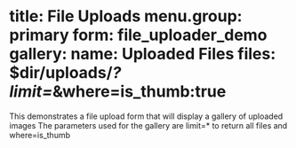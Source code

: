 title: File Uploads
menu.group: primary
form: file_uploader_demo
gallery: 
    name: Uploaded Files
    files: $dir/uploads/*?limit=*&where=is_thumb:true
===
This demonstrates a file upload form that will display a gallery of uploaded images
The parameters used for the gallery are limit=* to return all files and where=is_thumb